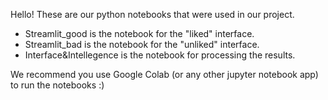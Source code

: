 Hello!
These are our python notebooks that were used in our project.
- Streamlit_good is the notebook for the "liked" interface.
- Streamlit_bad is the notebook for the "unliked" interface.
- Interface&Intellegence is the notebook for processing the results.

We recommend you use Google Colab (or any other jupyter notebook app) to run the notebooks :)
